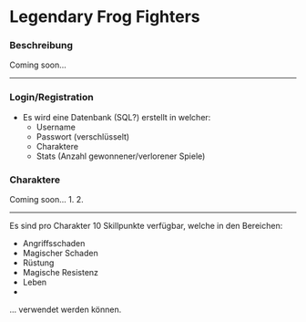 # Legendary Frog Fighters

### Beschreibung
   
   Coming soon...

---

### Login/Registration
- Es wird eine Datenbank (SQL?) erstellt in welcher:
   - Username
   - Passwort (verschlüsselt)
   - Charaktere
   - Stats (Anzahl gewonnener/verlorener Spiele)

### Charaktere
Coming soon...
1.
2.

---

Es sind pro Charakter 10 Skillpunkte verfügbar, welche in den Bereichen:
- Angriffsschaden
- Magischer Schaden
- Rüstung
- Magische Resistenz
- Leben
- 

... verwendet werden können.

